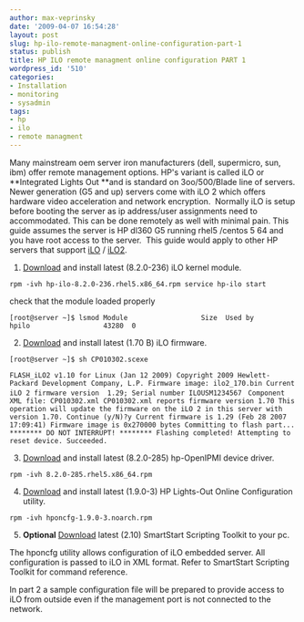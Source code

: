 ```yaml
---
author: max-veprinsky
date: '2009-04-07 16:54:28'
layout: post
slug: hp-ilo-remote-managment-online-configuration-part-1
status: publish
title: HP ILO remote managment online configuration PART 1
wordpress_id: '510'
categories:
- Installation
- monitoring
- sysadmin
tags:
- hp
- ilo
- remote managment
---
```


Many mainstream oem server iron manufacturers (dell, supermicro, sun, ibm) offer remote management options. HP's variant is called iLO or **Integrated Lights Out **and is standard on 3oo/500/Blade line of servers. Newer generation (G5 and up) servers come with iLO 2 which offers hardware video acceleration and network encryption.  Normally iLO is setup before booting the server as ip address/user assignments need to accommodated. This can be done remotely as well with minimal pain. This guide assumes the server is HP dl360 G5 running rhel5 /centos 5 64 and you have root access to the server.  This guide would apply to other HP servers that support [iLO](http://h18000.www1.hp.com/products/servers/management/ilo/) / [iLO2](http://h18013.www1.hp.com/products/servers/management/iloadv2/index.html).

1. [Download](http://h20000.www2.hp.com/bizsupport/TechSupport/SoftwareDescription.jsp?lang=en&cc=us&prodTypeId=15351&prodSeriesId=1121486&prodNameId=3288144&swEnvOID=4004&swLang=8&mode=2&taskId=135&swItem=MTX-4142b198b9cb475f99658a7caf) and install latest (8.2.0-236) iLO kernel module.

`rpm -ivh hp-ilo-8.2.0-236.rhel5.x86_64.rpm
service hp-ilo start`

check that the module loaded properly

`[root@server ~]$ lsmod
Module                  Size  Used by
hpilo                  43280  0`

2. [Download](http://ftp.hp.com/pub/softlib2/software1/sc-linux-fw-ilo/p1285463034/v51280/CP010302.scexe) and install latest (1.70 B) iLO firmware.

`[root@server ~]$ sh CP010302.scexe`

`FLASH_iLO2 v1.10 for Linux (Jan 12 2009)
Copyright 2009 Hewlett-Packard Development Company, L.P.
Firmware image: ilo2_170.bin
Current iLO 2 firmware version  1.29; Serial number ILOUSM1234567
`
`Component XML file: CP010302.xml
CP010302.xml reports firmware version 1.70
This operation will update the firmware on the
iLO 2 in this server with version 1.70.
Continue (y/N)?y
Current firmware is 1.29 (Feb 28 2007 17:09:41)
Firmware image is 0x270000 bytes
Committing to flash part...
******** DO NOT INTERRUPT! ********
Flashing completed!
Attempting to reset device.
Succeeded.`

3. [Download](http://h20000.www2.hp.com/bizsupport/TechSupport/SoftwareDescription.jsp?lang=en&cc=us&prodTypeId=15351&prodSeriesId=1121486&prodNameId=3288144&swEnvOID=4004&swLang=8&mode=2&taskId=135&swItem=MTX-5292ccda1fef4040b1f14cf85d) and install latest (8.2.0-285) hp-OpenIPMI device driver.

`rpm -ivh 8.2.0-285.rhel5.x86_64.rpm`

4. [Download](http://h20000.www2.hp.com/bizsupport/TechSupport/SoftwareDescription.jsp?lang=en&cc=us&prodTypeId=15351&prodSeriesId=1121486&prodNameId=3288144&swEnvOID=4004&swLang=8&mode=2&taskId=135&swItem=MTX-9994deee7e854c48934baeb2e5) and install latest (1.9.0-3) HP Lights-Out Online Configuration utility.

`rpm -ivh hponcfg-1.9.0-3.noarch.rpm`

5. **Optional** [Download](http://h20000.www2.hp.com/bizsupport/TechSupport/SoftwareDescription.jsp?lang=en&cc=us&prodTypeId=15351&prodSeriesId=1121486&prodNameId=3288144&swEnvOID=4004&swLang=8&mode=2&taskId=135&swItem=MTX-6843fb2d2e524c9690b30b6c30) latest (2.10) SmartStart Scripting Toolkit to your pc.

The hponcfg utility allows configuration of iLO embedded server. All configuration is passed to iLO in XML format. Refer to SmartStart Scripting Toolkit for command reference.

In part 2 a sample configuration file will be prepared to provide access to iLO from outside even if the management port is not connected to the network.
